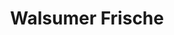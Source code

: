 ---
title: "Walsumer Frische"
url: /duisburg/walsumer-frische-friedrich-ebert-strasse/
shop: Metzgerei
---